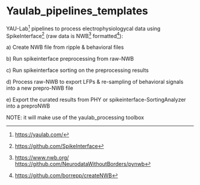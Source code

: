 # Yaulab_pipelines_templates
YAU-Lab[^1] pipelines to process electrophysiologycal data using SpikeInterface[^2] (raw data is NWB[^3] formatted[^4]):

  a) Create NWB file from ripple & behavioral files
  
  b) Run spikeinterface preprocessing from raw-NWB
  
  c) Run spikeinterface sorting on the preprocessing results
  
  d) Process raw-NWB to export LFPs & re-sampling of behavioral signals into a new prepro-NWB file 
  
  e) Export the curated results from PHY or spikeinterface-SortingAnalyzer into a preproNWB


NOTE: it will make use of the yaulab_processing toolbox

[^1]: https://yaulab.com/
[^2]: https://github.com/SpikeInterface
[^3]: https://www.nwb.org/<br />https://github.com/NeurodataWithoutBorders/pynwb
[^4]: https://github.com/borrepp/createNWB
